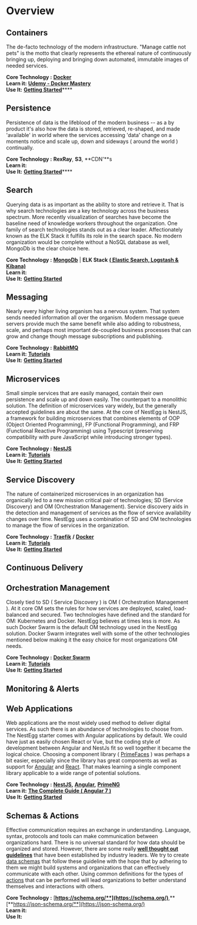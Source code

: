 # Overview

## Containers

The de-facto technology of the modern infrastructure. "Manage cattle not pets" is the motto that clearly represents the ethereal nature of continuously bringing up, deploying and bringing down automated, immutable images of needed services.  
  
**Core Technology :** [**Docker**](https://www.docker.com/)  
**Learn it:**  [**Udemy - Docker Mastery**](https://www.udemy.com/docker-mastery/)  
**Use It:**  [**Getting Started**](../gettingstarted.md)\*\*\*\*

## Persistence

Persistence of data is the lifeblood of the modern business -- as a by product it's also how the data is stored, retrieved, re-shaped, and made 'available' in world where the services accessing 'data' change on a moments notice and scale up, down and sideways \( around the world \) continually.  
  
**Core Technology :** **RexRay**, **S3**, **CDN'**s  
**Learn it:**    
**Use It:**  [**Getting Started**](../gettingstarted.md)\*\*\*\*

## Search

Querying data is as important as the ability to store and retrieve it. That is why search technologies are a key technology across the business spectrum. More recently visualization of searches have become the baseline need of knowledge workers throughout the organization. One family of search technologies stands out as a clear leader. Affectionately known as the ELK Stack it fulfills its role in the search space. No modern organization would be complete without a NoSQL database as well, MongoDb is the clear choice here.   
  
**Core Technology :** [**MongoDb**](http://mongodb.com) \| **ELK Stack** [**\( Elastic Search, Logstash & Kibana\)** ](https://www.elastic.co/)  
**Learn it:**    
**Use It:**  [**Getting Started**](../gettingstarted.md) 

## Messaging

Nearly every higher living organism has a nervous system. That system sends needed information all over the organism. Modern message queue servers provide much the same benefit while also adding to robustness, scale, and perhaps most important de-coupled business processes that can grow and change  though message subscriptions and publishing.  
  
**Core Technology :** [**RabbitMQ**](http://www.rabbitmq.com/)  
**Learn it:**  [**Tutorials**](http://www.rabbitmq.com/getstarted.html)  
**Use It:**  [**Getting Started**](../gettingstarted.md) 

## Microservices

Small simple services that are easily managed, contain their own persistence and scale up and down easily. The counterpart to a monolithic solution. The definition of microservices vary widely, but the generally accepted guidelines are about the same. At the core of NestEgg is NestJS, a framework for building microservices that combines elements of OOP \(Object Oriented Programming\), FP \(Functional Programming\), and FRP \(Functional Reactive Programming\) using Typescript \(preserving compatibility with pure JavaScript while introducing stronger types\).

**Core Technology :** [**NestJS**](https://docs.nestjs.com/)  
**Learn it:**  [**Tutorials**](https://docs.nestjs.com/)  
**Use It:**  [**Getting Started**](../gettingstarted.md) 

## Service Discovery

The nature of containerized microservices in an organization has organically led to a new mission critical pair of technologies; SD \(Service Discovery\) and OM \(Orchestration Management\). Service discovery aids in the detection and management of services as the flow of service availability changes over time. NestEgg uses a combination of  SD and OM technologies to manage the flow of services in the organization.

**Core Technology :** [**Traefik**](https://traefik.io/) **/** [**Docker**](http://www.docker.com)   
**Learn it:**  [**Tutorials**](https://docs.traefik.io/)  
**Use It:**  [**Getting Started**](../gettingstarted.md) 

## Continuous Delivery

## Orchestration Management

Closely tied to SD \( Service Discovery \) is OM \( Orchestration Management \). At it core OM sets the rules for how services are deployed, scaled, load-balanced and secured. Two technologies have defined and the standard for OM: Kubernetes and Docker.  NestEgg believes at times less is more. As such Docker Swarm is the default OM technology used in the NestEgg solution. Docker Swarm integrates well with some of the other technologies mentioned below making it the easy choice for most organizations OM needs.

**Core Technology :**  [**Docker Swarm**](http://www.docker.com)  
**Learn it:**  [**Tutorials**](https://www.udemy.com/docker-swarm-mastery/)  
**Use It:**  [**Getting Started**](../gettingstarted.md) 

## Monitoring & Alerts

## Web Applications

Web applications are the most widely used method to deliver digital services. As such there is an abundance of technologies to choose from. The NestEgg starter comes with Angular applications by default. We could have just as easily chosen React or Vue, but the coding style of development between Angular and NestJs fit so well together it became the logical choice. Choosing a component library \( [PrimeFaces](https://www.primefaces.org/) \) was perhaps a bit easier, especially since the library has great components as well as support for [Angular](https://www.primefaces.org/primeng/#/) and [React](https://www.primefaces.org/primereact/#/). That makes learning a single component library applicable to a wide range of potential solutions. 

**Core Technology :**  [**NestJS**](https://docs.nestjs.com/)**,** [**Angular**](https://angular.io/)**,** [**PrimeNG**](https://www.primefaces.org/primeng/)  
**Learn it:**  [**The Complete Guide \( Angular 7 \)**](https://www.udemy.com/the-complete-guide-to-angular-2/)   
**Use It:**  [**Getting Started**](../gettingstarted.md) 

## Schemas & Actions

Effective communication requires an exchange in understanding. Language, syntax, protocols and tools can make communication between organizations hard. There is no universal standard for how data should be organized and stored. However, there are some really [**well thought out guidelines**](https://schema.org/) that have been established by industry leaders. We try to create [data schemas](https://schema.org/docs/full.html) that follow these guideline with the hope that by adhering to them we might build systems and organizations that can effectively communicate with each other. Using common definitions for the types of [actions](https://schema.org/Action) that can be performed will lead organizations to better understand themselves and interactions with others.

**Core Technology :**  [**https://schema.org/**](https://schema.org/)**,** [**https://json-schema.org/**](https://json-schema.org/)  
**Learn it:**    
**Use It:**  


